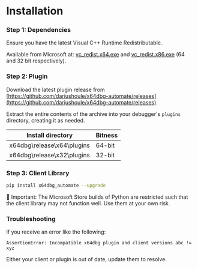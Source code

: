 # Installation

### Step 1: Dependencies

Ensure you have the latest Visual C++ Runtime Redistributable. 

Available from Microsoft at: [vc_redist.x64.exe](https://aka.ms/vs/17/release/vc_redist.x64.exe) and [vc_redist.x86.exe](https://aka.ms/vs/17/release/vc_redist.x86.exe) (64 and 32 bit respectively).

### Step 2: Plugin

Download the latest plugin release from [https://github.com/dariushoule/x64dbg-automate/releases](https://github.com/dariushoule/x64dbg-automate/releases)

Extract the entire contents of the archive into your debugger's `plugins` directory, creating it as needed.

| Install directory | Bitness |
| ----------------- | ------- |
| x64dbg\release\x64\plugins | 64-bit |
| x64dbg\release\x32\plugins | 32-bit |

### Step 3: Client Library

```sh
pip install x64dbg_automate --upgrade
```

🔔 Important: The Microsoft Store builds of Python are restricted such that the client library may not function well. Use them at your own risk.


### Troubleshooting

If you receive an error like the following:
```
AssertionError: Incompatible x64dbg plugin and client versions abc != xyz
```

Either your client or plugin is out of date, update them to resolve. 
